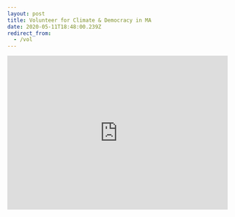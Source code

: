 ```yaml
---
layout: post
title: Volunteer for Climate & Democracy in MA
date: 2020-05-11T18:48:00.239Z
redirect_from:
  - /vol
---
```


<style>
#responsive-iframe-container {
  position: relative;
  overflow: hidden;
  width: 100%;
  padding-top: 70%;
}

#responsive-iframe {
  position: absolute;
  top: 0;
  left: 0;
  bottom: 0;
  right: 0;
  width: 100%;
  height: 100%;
}
</style>

<div id="responsive-iframe-container">
<iframe
  id="responsive-iframe"
  src="https://docs.google.com/forms/d/e/1FAIpQLSdiXOQNNCggeuRCvfENHskikw7V6E7XJkqjlis9zUxw2sL2pQ/viewform?embedded=true"
  width="640"
  height="596"
  frameborder="0"
  marginheight="0"
  marginwidth="0">
  Loading…
</iframe>
</div>
